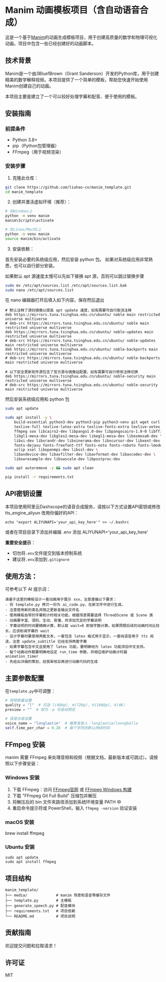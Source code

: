# Manim 动画模板项目（含自动语音合成）

这是一个基于[Manim](https://www.manim.community/)的动画生成模板项目，用于创建高质量的数学和物理可视化动画。项目中包含一些已经创建好的动画脚本。

## 技术背景

Manim是一个由3Blue1Brown（Grant Sanderson）开发的Python库，用于创建精美的数学解释视频。本项目提供了一个简单的模板，帮助您快速开始使用Manim创建自己的动画。

本项目主要是建立了一个可以较好处理字幕和配音、便于使用的模板。

## 安装指南

### 前提条件

- Python 3.8+
- pip（Python包管理器）
- FFmpeg（用于视频渲染）

### 安装步骤

1. 克隆此仓库：

```bash
git clone https://github.com/liuhao-cn/manim_template.git
cd manim_template
```

2. 创建并激活虚拟环境（推荐）：

```bash
# 在Windows上
python -m venv manim
manim\Scripts\activate

# 在Linux/MacOS上
python -m venv manim
source manim/bin/activate
```

3. 安装依赖：

首先安装必要的系统级应用，然后安装 python 包。
如果对系统级应用非常熟悉，也可以自行部分安装。

如果默认 apt 源速度太慢可以先如下替换 apt 源，否则可以跳过替换步骤

```bash
sudo mv /etc/apt/sources.list /etc/apt/sources.list.bak
sudo nano /etc/apt/sources.list
```
在 nano 编辑器打开后填入如下内容，保存然后退出
```
# 默认注释了源码镜像以提高 apt update 速度，如有需要可自行取消注释
deb https://mirrors.tuna.tsinghua.edu.cn/ubuntu/ noble main restricted universe multiverse
# deb-src https://mirrors.tuna.tsinghua.edu.cn/ubuntu/ noble main restricted universe multiverse
deb https://mirrors.tuna.tsinghua.edu.cn/ubuntu/ noble-updates main restricted universe multiverse
# deb-src https://mirrors.tuna.tsinghua.edu.cn/ubuntu/ noble-updates main restricted universe multiverse
deb https://mirrors.tuna.tsinghua.edu.cn/ubuntu/ noble-backports main restricted universe multiverse
# deb-src https://mirrors.tuna.tsinghua.edu.cn/ubuntu/ noble-backports main restricted universe multiverse

# 以下安全更新软件源包含了官方源与镜像站配置，如有需要可自行修改注释切换
deb https://mirrors.tuna.tsinghua.edu.cn/ubuntu/ noble-security main restricted universe multiverse
# deb-src https://mirrors.tuna.tsinghua.edu.cn/ubuntu/ noble-security main restricted universe multiverse
```

然后安装系统级应用和 python 包
```bash
sudo apt update

sudo apt install -y \
    build-essential python3-dev python3-pip python3-venv git wget curl \
    texlive-full texlive-latex-extra texlive-fonts-extra texlive-xetex latexmk \
    ffmpeg sox libcairo2-dev libpango1.0-dev libpangocairo-1.0-0 libffi-dev \
    libgl1-mesa-dev libgles2-mesa-dev libegl1-mesa-dev libosmesa6-dev \
    libxi-dev libxrandr-dev libxinerama-dev libxcursor-dev libxext-dev \
    fonts-dejavu fonts-freefont-ttf fonts-noto fonts-roboto fonts-lmodern fonts-cmu \
    xclip xsel libopenmpi-dev libssl-dev \
    libavdevice-dev libavfilter-dev libavformat-dev libavcodec-dev \
    libswresample-dev libswscale-dev libpostproc-dev

sudo apt autoremove -y && sudo apt clean

pip install -r requirements.txt
```

## API密钥设置

本项目使用阿里云Dashscope的语音合成服务，请按以下方式设置API密钥或修改 tts_engine_aliyun 改用你偏好的API：
```
echo "export ALIYUNAPI='your_api_key_here'" >> ~/.bashrc
```
或者在项目目录下添加并编辑 .env 添加 ALIYUNAPI='your_api_key_here'

**重要安全提示**：
- 切勿将`.env`文件提交到版本控制系统
- 建议将`.env`添加到`.gitignore`

## 使用方法：

可参考以下 AI 提示词：
```AI prompt
请基于这里的模板设计一套动画用于展示 xxx，注意遵循以下要求：
- 将 template.py 拷贝一份为 ai_code.py，在新文件中进行生成。
- 注意使用新的类名并随之更新各输出文件名
- 使用模板自带的字幕和计时相关功能，根据场景需要选择 ThreeDScene 或 Scene 类
- 动画要丰富、深刻、生动、易懂，并添加充足的字幕说明
- 字幕说明的时间要精确计算，默认取 wait=0 即按字数计算。如果预期后续的动画时间比较长，应该削减字幕的 wait
- 设计字幕时要使用两套文本，一套包含 latex 格式用于显示，一套纯语音用于 tts 阅读，注意 update_subtitle 已经支持两套字幕
- 如果字幕包含中文且使用了 latex 功能，要明确地为 latex 功能添加中文支持。
- 每个动画动作都要明确地设定 run_time 参数，并相应维护动画计时器 animation_timer
- 先给出详细的策划，经我审核后再进行动画代码的生成
```

## 主要参数配置
在`template.py`中可调整：
```python
# 视频质量设置
quality = "l"  # 可选 l(480p), m(720p), h(1080p), k(4K)
preview = ""  # 改为 -p 可自动预览

# 语音合成设置
voice_name = "longlaotie"  # 推荐发音人：longlaotie/loongbella
self.time_per_char = 0.28  # 每个字符的默认持续时间
```


## FFmpeg 安装

manim 需要 FFmpeg 来处理音频和视频（根据文档，最新版本或可跳过）。请按照以下步骤安装：

### Windows 安装
1. 下载 FFmpeg：访问 [FFmpeg官网](https://ffmpeg.org/download.html) 或 [FFmpeg Windows 构建](https://www.gyan.dev/ffmpeg/builds/)
2. 下载 "FFmpeg Git Full Build" 压缩包并解压
3. 将解压后的 bin 文件夹路径添加到系统环境变量 PATH 中
4. 重启命令提示符或 PowerShell，输入 `ffmpeg -version` 验证安装

### macOS 安装
brew install ffmpeg

### Ubuntu 安装
```
sudo apt update
sudo apt install ffmpeg
```

## 项目结构

```
manim_template/
├── media/             # manim 场景和语音等缓存文件
├── template.py        # 主模板
├── generate_speech.py # 配音模块
├── requirements.txt   # 项目依赖
└── README.md          # 项目说明
```

## 贡献指南

欢迎提交问题和拉取请求！

## 许可证

MIT 